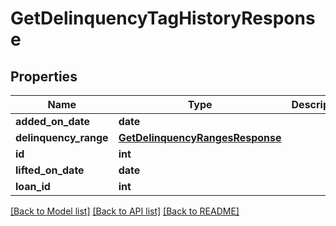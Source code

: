 # GetDelinquencyTagHistoryResponse

## Properties
Name | Type | Description | Notes
------------ | ------------- | ------------- | -------------
**added_on_date** | **date** |  | [optional] 
**delinquency_range** | [**GetDelinquencyRangesResponse**](GetDelinquencyRangesResponse.md) |  | [optional] 
**id** | **int** |  | [optional] 
**lifted_on_date** | **date** |  | [optional] 
**loan_id** | **int** |  | [optional] 

[[Back to Model list]](../README.md#documentation-for-models) [[Back to API list]](../README.md#documentation-for-api-endpoints) [[Back to README]](../README.md)

